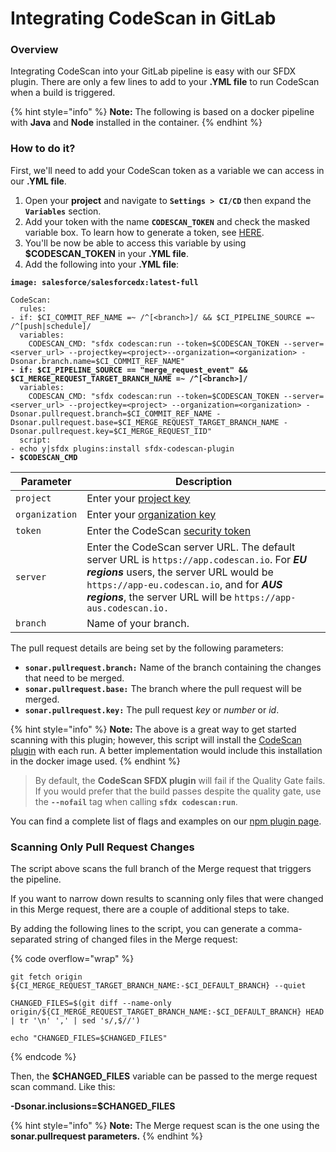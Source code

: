 # Integrating CodeScan in GitLab

### Overview <a href="#overview" id="overview"></a>

Integrating CodeScan into your GitLab pipeline is easy with our SFDX plugin. There are only a few lines to add to your **.YML file** to run CodeScan when a build is triggered.

{% hint style="info" %}
**Note:** The following is based on a docker pipeline with **Java** and **Node** installed in the container.
{% endhint %}

### How to do it? <a href="#how-to-do-it" id="how-to-do-it"></a>

First, we'll need to add your CodeScan token as a variable we can access in our **.YML file**.

1. Open your **project** and navigate to **`Settings > CI/CD`** then expand the **`Variables`** section.
2. Add your token with the name **`CODESCAN_TOKEN`** and check the masked variable box. To learn how to generate a token, see [HERE](https://knowledgebase.autorabit.com/codescan/docs/generate-a-security-token).
3. You'll be now be able to access this variable by using **$CODESCAN\_TOKEN** in your **.YML file**.
4. Add the following into your **.YML file**:

<pre data-overflow="wrap" data-full-width="true"><code><strong>image: salesforce/salesforcedx:latest-full
</strong>
CodeScan:
  rules:
- if: $CI_COMMIT_REF_NAME =~ /^[&#x3C;branch>]/ &#x26;&#x26; $CI_PIPELINE_SOURCE =~ /^[push|schedule]/
  variables:
    CODESCAN_CMD: "sfdx codescan:run --token=$CODESCAN_TOKEN --server=&#x3C;server_url> --projectkey=&#x3C;project>--organization=&#x3C;organization> -Dsonar.branch.name=$CI_COMMIT_REF_NAME"
<strong>- if: $CI_PIPELINE_SOURCE == "merge_request_event" &#x26;&#x26; $CI_MERGE_REQUEST_TARGET_BRANCH_NAME =~ /^[&#x3C;branch>]/
</strong>  variables:
    CODESCAN_CMD: "sfdx codescan:run --token=$CODESCAN_TOKEN --server=&#x3C;server_url> --projectkey=&#x3C;project> --organization=&#x3C;organization> -Dsonar.pullrequest.branch=$CI_COMMIT_REF_NAME -Dsonar.pullrequest.base=$CI_MERGE_REQUEST_TARGET_BRANCH_NAME -Dsonar.pullrequest.key=$CI_MERGE_REQUEST_IID"
  script:
- echo y|sfdx plugins:install sfdx-codescan-plugin
<strong>- $CODESCAN_CMD
</strong></code></pre>

| Parameter      | Description                                                                                                                                                                                                                                            |
| -------------- | ------------------------------------------------------------------------------------------------------------------------------------------------------------------------------------------------------------------------------------------------------ |
| `project`      | Enter your [project key](https://knowledgebase.autorabit.com/codescan/docs/finding-your-project-key)                                                                                                                                                   |
| `organization` | Enter your [organization key](https://knowledgebase.autorabit.com/codescan/docs/finding-your-organization-keys)                                                                                                                                        |
| `token`        | Enter the CodeScan [security token](https://knowledgebase.autorabit.com/codescan/docs/generate-a-security-token)                                                                                                                                       |
| `server`       | Enter the CodeScan server URL. The default server URL is `https://app.codescan.io`. For _**EU regions**_ users, the server URL would be `https://app-eu.codescan.io`, and for _**AUS regions**_, the server URL will be `https://app-aus.codescan.io.` |
| `branch`       | Name of your branch.                                                                                                                                                                                                                                   |

The pull request details are being set by the following parameters:

* **`sonar.pullrequest.branch:`** Name of the branch containing the changes that need to be merged.
* **`sonar.pullrequest.base:`** The branch where the pull request will be merged.
* **`sonar.pullrequest.key:`** The pull request _key_ or _number_ or _id_.

{% hint style="info" %}
**Note:** The above is a great way to get started scanning with this plugin; however, this script will install the [CodeScan plugin](https://www.codescan.io/products/editor-plugins/) with each run. A better implementation would include this installation in the docker image used.
{% endhint %}

> By default, the **CodeScan SFDX plugin** will fail if the Quality Gate fails. If you would prefer that the build passes despite the quality gate, use the **`--nofail`** tag when calling **`sfdx codescan:run`**.

You can find a complete list of flags and examples on our [npm plugin page](https://www.npmjs.com/package/sfdx-codescan-plugin).

### Scanning Only Pull Request Changes

The script above scans the full branch of the Merge request that triggers the pipeline.

If you want to narrow down results to scanning only files that were changed in this Merge request, there are a couple of additional steps to take.

By adding the following lines to the script, you can generate a comma-separated string of changed files in the Merge request:

{% code overflow="wrap" %}
```
git fetch origin ${CI_MERGE_REQUEST_TARGET_BRANCH_NAME:-$CI_DEFAULT_BRANCH} --quiet

CHANGED_FILES=$(git diff --name-only origin/${CI_MERGE_REQUEST_TARGET_BRANCH_NAME:-$CI_DEFAULT_BRANCH} HEAD | tr '\n' ',' | sed 's/,$//')

echo "CHANGED_FILES=$CHANGED_FILES"
```
{% endcode %}

Then, the **$CHANGED\_FILES** variable can be passed to the merge request scan command. Like this:

**-Dsonar.inclusions=$CHANGED\_FILES**

{% hint style="info" %}
**Note:** The Merge request scan is the one using the **sonar.pullrequest parameters.**
{% endhint %}
